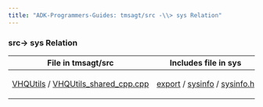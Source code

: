 ```yaml
---
title: "ADK-Programmers-Guides: tmsagt/src -\\> sys Relation"
---
```


### src→ sys Relation

| File in tmsagt/src | Includes file in sys |
|----|----|
| <p><a href="dir_8067e1b9d01c079cf22ff7672b5922b3.md">VHQUtils</a> / <a href="_v_h_q_utils__shared__cpp_8cpp.md">VHQUtils_shared_cpp.cpp</a></p> | <p><a href="dir_1084a09caae2cca43d02da13ecc9a141.md">export</a> / <a href="dir_8b8eef682edb37a46c9343899b359ed7.md">sysinfo</a> / <a href="sysinfo_8h.md">sysinfo.h</a></p> |
